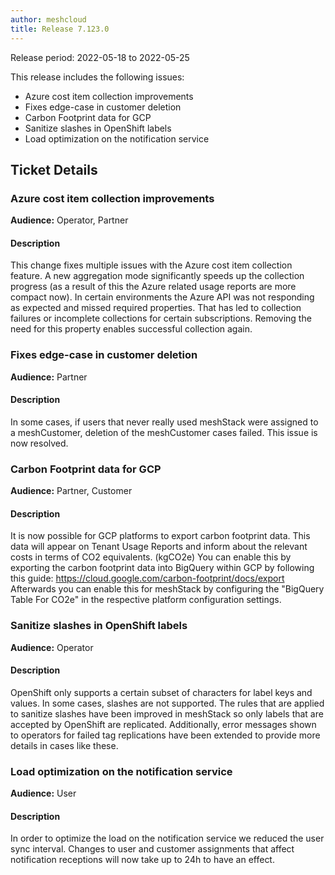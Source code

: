 ```yaml
---
author: meshcloud
title: Release 7.123.0
---
```


Release period: 2022-05-18 to 2022-05-25

This release includes the following issues:
* Azure cost item collection improvements
* Fixes edge-case in customer deletion
* Carbon Footprint data for GCP
* Sanitize slashes in OpenShift labels
* Load optimization on the notification service
<!--truncate-->

## Ticket Details
### Azure cost item collection improvements
**Audience:** Operator, Partner


#### Description
This change fixes multiple issues with the Azure cost item collection feature. A new aggregation mode significantly 
speeds up the collection progress (as a result of this the Azure related usage reports are more compact now).
In certain environments the Azure API was not responding as expected and missed 
required properties. That has led to collection failures or incomplete collections for certain subscriptions. 
Removing the need for this property enables successful collection again.

### Fixes edge-case in customer deletion
**Audience:** Partner


#### Description
In some cases, if users that never really used meshStack were assigned to a meshCustomer, 
deletion of the meshCustomer cases failed. This issue is now resolved.

### Carbon Footprint data for GCP
**Audience:** Partner, Customer


#### Description
It is now possible for GCP platforms to export carbon footprint data.
This data will appear on Tenant Usage Reports and inform about the relevant costs in terms of 
CO2 equivalents. (kgCO2e) You can enable this by exporting the carbon footprint data into BigQuery
within GCP by following this guide: https://cloud.google.com/carbon-footprint/docs/export
Afterwards you can enable this for meshStack by configuring the "BigQuery Table For CO2e" in
the respective platform configuration settings.

### Sanitize slashes in OpenShift labels
**Audience:** Operator


#### Description
OpenShift only supports a certain subset of characters for label keys and values. In some cases, slashes are not supported.
The rules that are applied to sanitize slashes have been improved in meshStack so only labels that are accepted by OpenShift are replicated.
Additionally, error messages shown to operators for failed tag replications have been extended to provide more
details in cases like these.

### Load optimization on the notification service
**Audience:** User


#### Description
In order to optimize the load on the notification service we reduced the user sync interval.
Changes to user and customer assignments that affect notification receptions will now take up
to 24h to have an effect.

